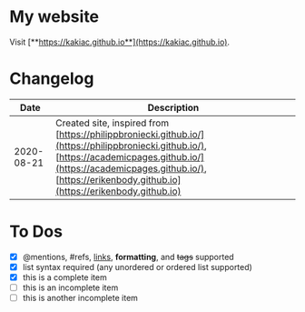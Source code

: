 # My website

Visit [**https://kakiac.github.io**](https://kakiac.github.io).

# Changelog

Date                | Description
------------        | -------------
2020-08-21          | Created site, inspired from [https://philippbroniecki.github.io/](https://philippbroniecki.github.io/), [https://academicpages.github.io/](https://academicpages.github.io/), [https://erikenbody.github.io](https://erikenbody.github.io)


# To Dos

- [x] @mentions, #refs, [links](), **formatting**, and <del>tags</del> supported
- [x] list syntax required (any unordered or ordered list supported)
- [x] this is a complete item
- [ ] this is an incomplete item
- [ ] this is another incomplete item
